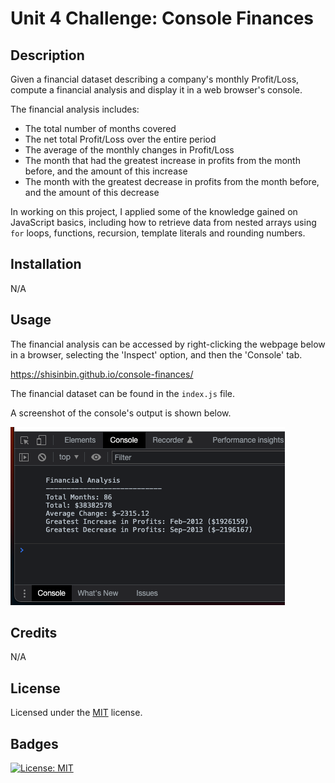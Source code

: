 # Unit 4 Challenge: Console Finances

## Description

Given a financial dataset describing a company's monthly Profit/Loss, compute a financial analysis and display it in a web browser's console.

The financial analysis includes:
- The total number of months covered
- The net total Profit/Loss over the entire period
- The average of the monthly changes in Profit/Loss
- The month that had the greatest increase in profits from the month before, and the amount of this increase
- The month with the greatest decrease in profits from the month before, and the amount of this decrease

In working on this project, I applied some of the knowledge gained on JavaScript basics, including how to retrieve data from nested arrays using `for` loops, functions, recursion, template literals and rounding numbers.

## Installation

N/A

## Usage

The financial analysis can be accessed by right-clicking the webpage below in a browser, selecting the 'Inspect' option, and then the 'Console' tab.

https://shisinbin.github.io/console-finances/

The financial dataset can be found in the `index.js` file.

A screenshot of the console's output is shown below.

![screenshot of console output](ss.png)

## Credits

N/A

## License

Licensed under the [MIT](https://opensource.org/licenses/MIT) license.

## Badges

[![License: MIT](https://img.shields.io/badge/License-MIT-yellow.svg)](https://opensource.org/licenses/MIT)
